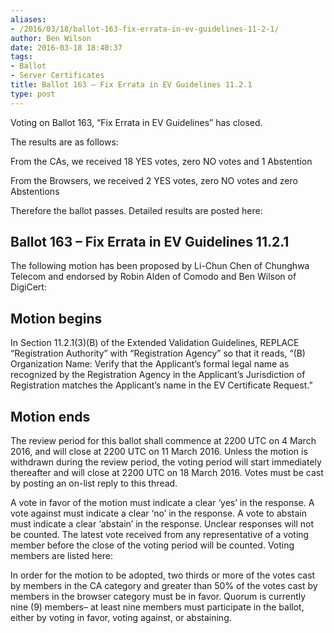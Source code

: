 ```yaml
---
aliases:
- /2016/03/18/ballot-163-fix-errata-in-ev-guidelines-11-2-1/
author: Ben Wilson
date: 2016-03-18 18:40:37
tags:
- Ballot
- Server Certificates
title: Ballot 163 – Fix Errata in EV Guidelines 11.2.1
type: post
---
```


Voting on Ballot 163, “Fix Errata in EV Guidelines” has closed.

The results are as follows:

From the CAs, we received 18 YES votes, zero NO votes and 1 Abstention

From the Browsers, we received 2 YES votes, zero NO votes and zero Abstentions

Therefore the ballot passes. Detailed results are posted here:

## Ballot 163 – Fix Errata in EV Guidelines 11.2.1

The following motion has been proposed by Li-Chun Chen of Chunghwa Telecom and endorsed by Robin Alden of Comodo and Ben Wilson of DigiCert:

## Motion begins

In Section 11.2.1(3)(B) of the Extended Validation Guidelines, REPLACE “Registration Authority” with “Registration Agency” so that it reads, “(B) Organization Name: Verify that the Applicant’s formal legal name as recognized by the Registration Agency in the Applicant’s Jurisdiction of Registration matches the Applicant’s name in the EV Certificate Request.”

## Motion ends

The review period for this ballot shall commence at 2200 UTC on 4 March 2016, and will close at 2200 UTC on 11 March 2016. Unless the motion is withdrawn during the review period, the voting period will start immediately thereafter and will close at 2200 UTC on 18 March 2016. Votes must be cast by posting an on-list reply to this thread.

A vote in favor of the motion must indicate a clear ‘yes’ in the response. A vote against must indicate a clear ‘no’ in the response. A vote to abstain must indicate a clear ‘abstain’ in the response. Unclear responses will not be counted. The latest vote received from any representative of a voting member before the close of the voting period will be counted. Voting members are listed here:

In order for the motion to be adopted, two thirds or more of the votes cast by members in the CA category and greater than 50% of the votes cast by members in the browser category must be in favor. Quorum is currently nine (9) members– at least nine members must participate in the ballot, either by voting in favor, voting against, or abstaining.